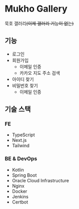 # Mukho Gallery

묵호 갤러리~~(이제 갤러리 기능이 없는)~~

## 기능

- 로그인
- 회원가입
  - 이메일 인증
  - 카카오 지도 주소 검색
- 아이디 찾기
- 비밀번호 찾기
  - 이메일 인증

## 기술 스택

### FE

- TypeScript
- Next.js
- Tailwind

### BE & DevOps

- Kotlin
- Spring Boot
- Oracle Cloud Infrastructure
- Nginx
- Docker
- Jenkins
- Certbot
